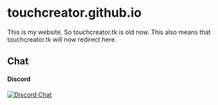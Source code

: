 # touchcreator.github.io
This is my website. So touchcreator.tk is old now. This also means that touchcreator.tk will now redirect here.
## Chat
#### Discord  
[![Discord Chat](https://img.shields.io/discord/308323056592486420.svg)](https://discord.gg/ufap2a5ta7)  
